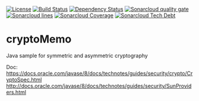 [![License](https://img.shields.io/badge/License-Apache%202.0-blue.svg)](https://opensource.org/licenses/Apache-2.0)
[![Build Status](https://travis-ci.org/adioss/cryptoMemo.svg?branch=master)](https://travis-ci.org/adioss/cryptoMemo)
[![Dependency Status](https://www.versioneye.com/user/projects/596c88c2368b080047e350a3/badge.svg?style=flat-square)](https://www.versioneye.com/user/projects/596c88c2368b080047e350a3)
[![Sonarcloud quality gate](https://sonarcloud.io/api/badges/gate?key=com.adioss.security:cryptography)](https://sonarcloud.io/dashboard?id=com.adioss.security:cryptography)
[![Sonarcloud lines](https://sonarcloud.io/api/badges/measure?key=com.adioss.security:cryptography&metric=lines)](https://sonarcloud.io/dashboard?id=com.adioss.security:cryptography)
[![Sonarcloud Coverage](https://sonarcloud.io/api/badges/measure?key=com.adioss.security:cryptography&metric=coverage)](https://sonarcloud.io/component_measures/metric/coverage/list?id=com.adioss.security%3Acryptography)
[![Sonarcloud Tech Debt](https://sonarcloud.io/api/badges/measure?key=com.adioss.security:cryptography&metric=sqale_debt_ratio)](https://sonarcloud.io/project/issues?facetMode=effort&id=com.adioss.security%3Acryptography&resolved=false&types=CODE_SMELL)

# cryptoMemo
Java sample for symmetric and asymmetric cryptography

Doc:
https://docs.oracle.com/javase/8/docs/technotes/guides/security/crypto/CryptoSpec.html
http://docs.oracle.com/javase/8/docs/technotes/guides/security/SunProviders.html

